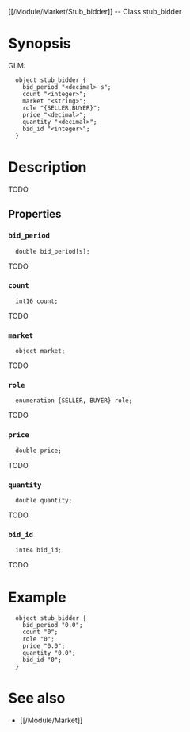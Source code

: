 [[/Module/Market/Stub_bidder]] -- Class stub_bidder

# Synopsis

GLM:

~~~
  object stub_bidder {
    bid_period "<decimal> s";
    count "<integer>";
    market "<string>";
    role "{SELLER,BUYER}";
    price "<decimal>";
    quantity "<decimal>";
    bid_id "<integer>";
  }
~~~

# Description

TODO

## Properties

### `bid_period`
~~~
  double bid_period[s];
~~~

TODO

### `count`
~~~
  int16 count;
~~~

TODO

### `market`
~~~
  object market;
~~~

TODO

### `role`
~~~
  enumeration {SELLER, BUYER} role;
~~~

TODO

### `price`
~~~
  double price;
~~~

TODO

### `quantity`
~~~
  double quantity;
~~~

TODO

### `bid_id`
~~~
  int64 bid_id;
~~~

TODO

# Example

~~~
  object stub_bidder {
    bid_period "0.0";
    count "0";
    role "0";
    price "0.0";
    quantity "0.0";
    bid_id "0";
  }
~~~

# See also
* [[/Module/Market]]

